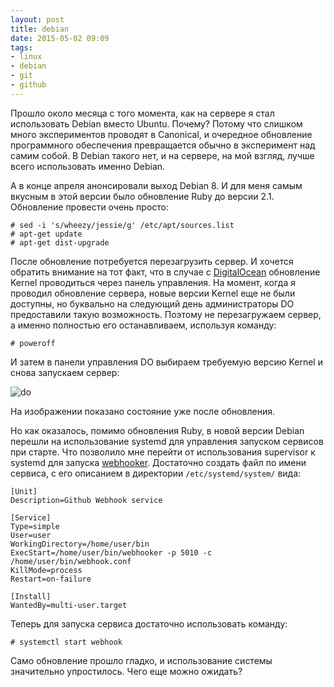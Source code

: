 ```yaml
---
layout: post
title: debian
date: 2015-05-02 09:09
tags:
- linux
- debian
- git
- github
---
```

Прошло около месяца с того момента, как на сервере я стал использовать Debian вместо Ubuntu. Почему? Потому что слишком много экспериментов проводят в Canonical, и очередное обновление программного обеспечения превращается обычно в эксперимент над самим собой. В Debian такого нет, и на сервере, на мой взгляд, лучше всего использовать именно Debian.

А в конце апреля анонсировали выход Debian 8. И для меня самым вкусным в этой версии было обновление Ruby до версии 2.1. Обновление провести очень просто:

    # sed -i 's/wheezy/jessie/g' /etc/apt/sources.list
    # apt-get update
    # apt-get dist-upgrade

После обновление потребуется перезагрузить сервер. И хочется обратить внимание на тот факт, что в случае с [DigitalOcean](https://www.digitalocean.com/?refcode=c5cb9e6574a7) обновление Kernel проводиться через панель управления. На момент, когда я проводил обновление сервера, новые версии Kernel еще не были доступны, но буквально на следующий день администраторы DO предоставили такую возможность. Поэтому не перезагружаем сервер, а именно полностью его останавливаем, используя команду:

    # poweroff

И затем в панели управления DO выбираем требуемую версию Kernel и снова запускаем сервер:

![do](http://static.juev.org/2015/05/do.png)

На изображении показано состояние уже после обновления.

Но как оказалось, помимо обновления Ruby, в новой версии Debian перешли на использование systemd для управления запуском сервисов при старте. Что позволило мне перейти от использования supervisor к systemd для запуска [webhooker](/2013/11/17/automation-jekyll/). Достаточно создать файл  по имени сервиса, с его описанием в директории `/etc/systemd/system/` вида:

    [Unit]
    Description=Github Webhook service

    [Service]
    Type=simple
    User=user
    WorkingDirectory=/home/user/bin
    ExecStart=/home/user/bin/webhooker -p 5010 -c /home/user/bin/webhook.conf
    KillMode=process
    Restart=on-failure

    [Install]
    WantedBy=multi-user.target

Теперь для запуска сервиса достаточно использовать команду:

    # systemctl start webhook

Само обновление прошло гладко, и использование системы значительно упростилось. Чего еще можно ожидать?
